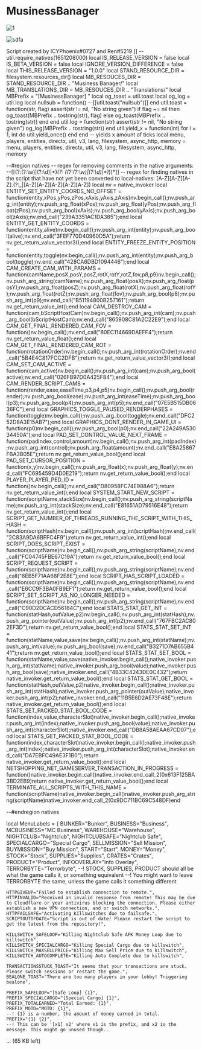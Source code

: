 # MusinessBanager





![1](https://user-images.githubusercontent.com/119082780/216776648-7dba61f9-b7c6-4d8c-b008-3bb2c700edeb.PNG)






![sdfa](https://user-images.githubusercontent.com/119082780/216776710-b90c2667-44b5-495b-bac0-0218fe434b15.PNG)



Script created by ICYPhoenix#0727 and Ren#5219
]]
--util.require_natives(1651208000)
local IS_RELEASE_VERSION <const> = false
local IS_BETA_VERSION <const> = false
local IGNORE_VERSION_DIFFERENCE <const> = false
local THIS_RELEASE_VERSION <const> = "1.0.0"
local STAND_RESOURCE_DIR = filesystem.resources_dir()
local MB_RESOUCES_DIR = STAND_RESOURCE_DIR .. "Musiness Banager/"
local MB_TRANSLATIONS_DIR = MB_RESOUCES_DIR .. "Translations/"
local MBPrefix = "[MusinessBanager] "
local og_toast = util.toast
local og_log = util.log
local nullsub = function() --[[util.toast("nullsub")]] end
util.toast = function(str, flag) assert(str != nil, "No string given") if flag ~= nil then og_toast(MBPrefix .. tostring(str), flag) else og_toast(MBPrefix .. tostring(str)) end end
util.log = function(str) assert(str != nil, "No string given") og_log(MBPrefix .. tostring(str)) end
util.yield_x = function(int) for i = 1, int do util.yield_once() end end -- yields x amount of ticks
local menu, players, entities, directx, util, v3, lang, filesystem, async_http, memory = menu, players, entities, directx, util, v3, lang, filesystem, async_http, memory

--#region natives
-- regex for removing comments in the native arguments: --\[\[(?:(?:\w)|(?:\d)|\*)*(?: \((?:(?:\w)|(?:\d)|\*)*\))*\]\] 
-- regex for finding natives in the script that have not yet been converted to local-natives: [A-Z][A-Z][A-Z]\.(?:_|[A-Z][A-Z][A-Z][A-Z][A-Z])
local nv = native_invoker
local ENTITY_SET_ENTITY_COORDS_NO_OFFSET                                = function(entity,xPos,yPos,zPos,xAxis,yAxis,zAxis)nv.begin_call();nv.push_arg_int(entity);nv.push_arg_float(xPos);nv.push_arg_float(yPos);nv.push_arg_float(zPos);nv.push_arg_bool(xAxis);nv.push_arg_bool(yAxis);nv.push_arg_bool(zAxis);nv.end_call("239A3351AC1DA385");end
local ENTITY_GET_ENTITY_COORDS                                          = function(entity,alive)nv.begin_call();nv.push_arg_int(entity);nv.push_arg_bool(alive);nv.end_call("3FEF770D40960D5A");return nv.get_return_value_vector3();end
local ENTITY_FREEZE_ENTITY_POSITION                                     = function(entity,toggle)nv.begin_call();nv.push_arg_int(entity);nv.push_arg_bool(toggle);nv.end_call("428CA6DBD1094446");end
local CAM_CREATE_CAM_WITH_PARAMS                                        = function(camName,posX,posY,posZ,rotX,rotY,rotZ,fov,p8,p9)nv.begin_call();nv.push_arg_string(camName);nv.push_arg_float(posX);nv.push_arg_float(posY);nv.push_arg_float(posZ);nv.push_arg_float(rotX);nv.push_arg_float(rotY);nv.push_arg_float(rotZ);nv.push_arg_float(fov);nv.push_arg_bool(p8);nv.push_arg_int(p9);nv.end_call("B51194800B257161");return nv.get_return_value_int();end
local CAM_DESTROY_CAM                                                   = function(cam,bScriptHostCam)nv.begin_call();nv.push_arg_int(cam);nv.push_arg_bool(bScriptHostCam);nv.end_call("865908C81A2C22E9");end
local CAM_GET_FINAL_RENDERED_CAM_FOV                                    = function()nv.begin_call();nv.end_call("80EC114669DAEFF4");return nv.get_return_value_float();end
local CAM_GET_FINAL_RENDERED_CAM_ROT                                    = function(rotationOrder)nv.begin_call();nv.push_arg_int(rotationOrder);nv.end_call("5B4E4C817FCC2DFB");return nv.get_return_value_vector3();end
local CAM_SET_CAM_ACTIVE                                                = function(cam,active)nv.begin_call();nv.push_arg_int(cam);nv.push_arg_bool(active);nv.end_call("026FB97D0A425F84");end
local CAM_RENDER_SCRIPT_CAMS                                            = function(render,ease,easeTime,p3,p4,p5)nv.begin_call();nv.push_arg_bool(render);nv.push_arg_bool(ease);nv.push_arg_int(easeTime);nv.push_arg_bool(p3);nv.push_arg_bool(p4);nv.push_arg_int(p5);nv.end_call("07E5B515DB0636FC");end
local GRAPHICS_TOGGLE_PAUSED_RENDERPHASES                               = function(toggle)nv.begin_call();nv.push_arg_bool(toggle);nv.end_call("DFC252D8A3E15AB7");end
local GRAPHICS_DONT_RENDER_IN_GAME_UI                                   = function(p0)nv.begin_call();nv.push_arg_bool(p0);nv.end_call("22A249A53034450A");end
local PAD_SET_CONTROL_VALUE_NEXT_FRAME                                  = function(padIndex,control,amount)nv.begin_call();nv.push_arg_int(padIndex);nv.push_arg_int(control);nv.push_arg_float(amount);nv.end_call("E8A25867FBA3B05E");return nv.get_return_value_bool();end
local PAD_SET_CURSOR_POSITION                                           = function(x,y)nv.begin_call();nv.push_arg_float(x);nv.push_arg_float(y);nv.end_call("FC695459D4D0E219");return nv.get_return_value_bool();end
local PLAYER_PLAYER_PED_ID                                              = function()nv.begin_call();nv.end_call("D80958FC74E988A6");return nv.get_return_value_int();end
local SYSTEM_START_NEW_SCRIPT                                           = function(scriptName,stackSize)nv.begin_call();nv.push_arg_string(scriptName);nv.push_arg_int(stackSize);nv.end_call("E81651AD79516E48");return nv.get_return_value_int();end
local SCRIPT_GET_NUMBER_OF_THREADS_RUNNING_THE_SCRIPT_WITH_THIS_HASH    = function(scriptHash)nv.begin_call();nv.push_arg_int(scriptHash);nv.end_call("2C83A9DA6BFFC4F9");return nv.get_return_value_int();end
local SCRIPT_DOES_SCRIPT_EXIST                                          = function(scriptName)nv.begin_call();nv.push_arg_string(scriptName);nv.end_call("FC04745FBE67C19A");return nv.get_return_value_bool();end
local SCRIPT_REQUEST_SCRIPT                                             = function(scriptName)nv.begin_call();nv.push_arg_string(scriptName);nv.end_call("6EB5F71AA68F2E8E");end
local SCRIPT_HAS_SCRIPT_LOADED                                          = function(scriptName)nv.begin_call();nv.push_arg_string(scriptName);nv.end_call("E6CC9F3BA0FB9EF1");return nv.get_return_value_bool();end
local SCRIPT_SET_SCRIPT_AS_NO_LONGER_NEEDED                             = function(scriptName)nv.begin_call();nv.push_arg_string(scriptName);nv.end_call("C90D2DCACD56184C");end
local STATS_STAT_GET_INT                                                = function(statHash,outValue,p2)nv.begin_call();nv.push_arg_int(statHash);nv.push_arg_pointer(outValue);nv.push_arg_int(p2);nv.end_call("767FBC2AC802EF3D");return nv.get_return_value_bool();end
local STATS_STAT_SET_INT                                                = function(statName,value,save)nv.begin_call();nv.push_arg_int(statName);nv.push_arg_int(value);nv.push_arg_bool(save);nv.end_call("B3271D7AB655B441");return nv.get_return_value_bool();end
local STATS_STAT_SET_BOOL                                               = function(statName,value,save)native_invoker.begin_call();native_invoker.push_arg_int(statName);native_invoker.push_arg_bool(value);native_invoker.push_arg_bool(save);native_invoker.end_call("4B33C4243DE0C432");return native_invoker.get_return_value_bool();end
local STATS_STAT_GET_BOOL                                               = function(statHash,outValue,p2)native_invoker.begin_call();native_invoker.push_arg_int(statHash);native_invoker.push_arg_pointer(outValue);native_invoker.push_arg_int(p2);native_invoker.end_call("11B5E6D2AE73F48E");return native_invoker.get_return_value_bool();end
local STATS_SET_PACKED_STAT_BOOL_CODE                                   = function(index,value,characterSlot)native_invoker.begin_call();native_invoker.push_arg_int(index);native_invoker.push_arg_bool(value);native_invoker.push_arg_int(characterSlot);native_invoker.end_call("DB8A58AEAA67CD07");end
local STATS_GET_PACKED_STAT_BOOL_CODE                                   = function(index,characterSlot)native_invoker.begin_call();native_invoker.push_arg_int(index);native_invoker.push_arg_int(characterSlot);native_invoker.end_call("DA7EBFC49AE3F1B0");return native_invoker.get_return_value_bool();end
local NETSHOPPING_NET_GAMESERVER_TRANSACTION_IN_PROGRESS                = function()native_invoker.begin_call()native_invoker.end_call_2(0x613F125BA3BD2EB9)return native_invoker.get_return_value_bool();end
local TERMINATE_ALL_SCRIPTS_WITH_THIS_NAME                              = function(scriptName)native_invoker.begin_call()native_invoker.push_arg_string(scriptName)native_invoker.end_call_2(0x9DC711BC69C548DF)end

--#endregion natives

local MenuLabels = {
    BUNKER="Bunker",
    BUSINESS="Business",
    MCBUSINESS="MC Business",
    WAREHOUSE="Warehouse",
    NIGHTCLUB="Nightclub",
    NIGHTCLUBSAFE="Nightclub Safe",
    SPECIALCARGO="Special Cargo",
    SELLMISSION="Sell Mission",
    BUYMISSION="Buy Mission",
    START="Start",
    MONEY="Money",
    STOCK="Stock",
    SUPPLIES="Supplies",
    CRATES="Crates",
    PRODUCT="Product",
    INFOOVERLAY="Info Overlay",
    TERRORBYTE="Terrorbyte",
    --! STOCK, SUPPLIES, PRODUCT should all be what the game calls it, or something equivalent
    --! You might want to leave TERRORBYTE the same, unless the game calls it something different

    HTTPGIVEUP="Failed to establish connection to remote.",
    HTTPINVALID="Received an invalid response from remote! This may be due to Cloudflare or your antivirus blocking the connection. Please either establish a new VPN connection, and or switch networks.",
    HTTPFAILSAFE="Activating Killswitches due to failsafe.",
    SCRIPTOUTOFDATE="Script is out of date! Please restart the script to get the latest from the repository!",

    KILLSWITCH_SAFELOOP="Killing Nightclub Safe AFK Money Loop due to killswitch",
    KILLSWITCH_SPECIALCARGO="Killing Special Cargo due to killswitch",
    KILLSWITCH_MAXSELLPRICE="Killing Max Sell Price due to killswitch",
    KILLSWITCH_AUTOCOMPLETE="Killing Auto Complete due to killswitch",

    TRANSACTIONSSTUCK_TOAST="It seems that your transactions are stuck. Please switch sessions or restart the game.",
    BEALONE_TOAST="There are too many players in your lobby! Triggering bealone",

    PREFIX_SAFELOOP="[Safe Loop] {1}",
    PREFIX_SPECIALCARGO="[Special Cargo] {1}",
    PREFIX_TOTALEARNED="Total Earned: {1}",
    PREFIX_MOTD="MOTD: {1}",
    --! {1} is a number, the amount of money earned in total.
    PREFIX="{1} {2}",
    --! This can be '[x1] x2' where x1 is the prefix, and x2 is the message. This might go unused though..
... (65 KB left)
